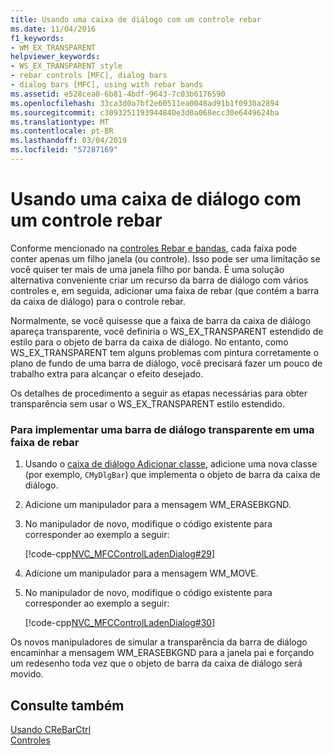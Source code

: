```yaml
---
title: Usando uma caixa de diálogo com um controle rebar
ms.date: 11/04/2016
f1_keywords:
- WM_EX_TRANSPARENT
helpviewer_keywords:
- WS_EX_TRANSPARENT style
- rebar controls [MFC], dialog bars
- dialog bars [MFC], using with rebar bands
ms.assetid: e528cea0-6b81-4bdf-9643-7c03b6176590
ms.openlocfilehash: 33ca3d0a7bf2e60511ea0048ad91b1f0930a2894
ms.sourcegitcommit: c3093251193944840e3d0a068ecc30e6449624ba
ms.translationtype: MT
ms.contentlocale: pt-BR
ms.lasthandoff: 03/04/2019
ms.locfileid: "57287169"
---
```

# <a name="using-a-dialog-bar-with-a-rebar-control"></a>Usando uma caixa de diálogo com um controle rebar

Conforme mencionado na [controles Rebar e bandas](../mfc/rebar-controls-and-bands.md), cada faixa pode conter apenas um filho janela (ou controle). Isso pode ser uma limitação se você quiser ter mais de uma janela filho por banda. É uma solução alternativa conveniente criar um recurso da barra de diálogo com vários controles e, em seguida, adicionar uma faixa de rebar (que contém a barra da caixa de diálogo) para o controle rebar.

Normalmente, se você quisesse que a faixa de barra da caixa de diálogo apareça transparente, você definiria o WS_EX_TRANSPARENT estendido de estilo para o objeto de barra da caixa de diálogo. No entanto, como WS_EX_TRANSPARENT tem alguns problemas com pintura corretamente o plano de fundo de uma barra de diálogo, você precisará fazer um pouco de trabalho extra para alcançar o efeito desejado.

Os detalhes de procedimento a seguir as etapas necessárias para obter transparência sem usar o WS_EX_TRANSPARENT estilo estendido.

### <a name="to-implement-a-transparent-dialog-bar-in-a-rebar-band"></a>Para implementar uma barra de diálogo transparente em uma faixa de rebar

1. Usando o [caixa de diálogo Adicionar classe](../mfc/reference/adding-an-mfc-class.md), adicione uma nova classe (por exemplo, `CMyDlgBar`) que implementa o objeto de barra da caixa de diálogo.

1. Adicione um manipulador para a mensagem WM_ERASEBKGND.

1. No manipulador de novo, modifique o código existente para corresponder ao exemplo a seguir:

   [!code-cpp[NVC_MFCControlLadenDialog#29](../mfc/codesnippet/cpp/using-a-dialog-bar-with-a-rebar-control_1.cpp)]

1. Adicione um manipulador para a mensagem WM_MOVE.

1. No manipulador de novo, modifique o código existente para corresponder ao exemplo a seguir:

   [!code-cpp[NVC_MFCControlLadenDialog#30](../mfc/codesnippet/cpp/using-a-dialog-bar-with-a-rebar-control_2.cpp)]

Os novos manipuladores de simular a transparência da barra de diálogo encaminhar a mensagem WM_ERASEBKGND para a janela pai e forçando um redesenho toda vez que o objeto de barra da caixa de diálogo será movido.

## <a name="see-also"></a>Consulte também

[Usando CReBarCtrl](../mfc/using-crebarctrl.md)<br/>
[Controles](../mfc/controls-mfc.md)
